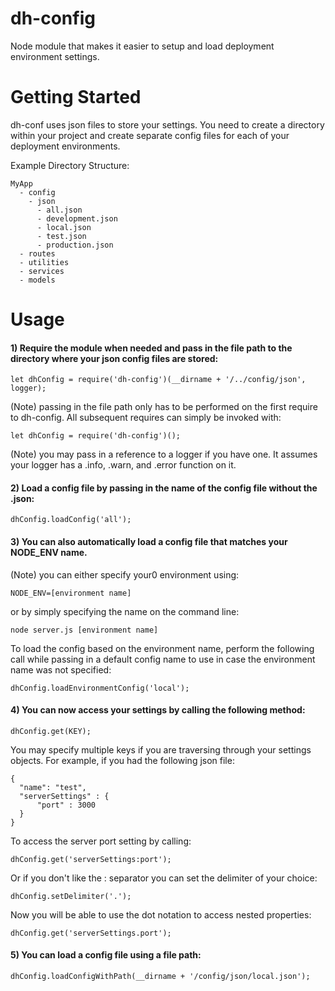 dh-config
=========

Node module that makes it easier to setup and load deployment environment settings.

Getting Started
===============

dh-conf uses json files to store your settings. You need to create a directory within your project and create separate config files for each of your deployment environments.

Example Directory Structure:

    MyApp
      - config
        - json
          - all.json
          - development.json
          - local.json
          - test.json
          - production.json
      - routes
      - utilities
      - services
      - models
      
Usage
==========

#### 1) Require the module when needed and pass in the file path to the directory where your json config files are stored:
    
    let dhConfig = require('dh-config')(__dirname + '/../config/json', logger);
    
   (Note) passing in the file path only has to be performed on the first require to dh-config. All subsequent
   requires can simply be invoked with:
    
    let dhConfig = require('dh-config')();

   (Note) you may pass in a reference to a logger if you have one. It assumes your logger has a .info, .warn, and .error function on it.
    
#### 2) Load a config file by passing in the name of the config file without the .json:

    dhConfig.loadConfig('all');

#### 3) You can also automatically load a config file that matches your NODE_ENV name.
   (Note) you can either specify your0 environment using:
      
    NODE_ENV=[environment name] 
      
   or by simply specifying the name on the command line:
      
    node server.js [environment name]
    
   To load the config based on the environment name, perform the following call while passing in a default config name to use in case the environment name was not specified:
    
    dhConfig.loadEnvironmentConfig('local');
      
#### 4) You can now access your settings by calling the following method:

    dhConfig.get(KEY);
      
  You may specify multiple keys if you are traversing through your settings objects. For example, if you had the following json file:
  
    {
      "name": "test",
      "serverSettings" : {
          "port" : 3000
      }
    }
    
  To access the server port setting by calling:

    dhConfig.get('serverSettings:port');
      
  Or if you don't like the : separator you can set the delimiter of your choice:

    dhConfig.setDelimiter('.');

  Now you will be able to use the dot notation to access nested properties:

    dhConfig.get('serverSettings.port');

#### 5) You can load a config file using a file path:

    dhConfig.loadConfigWithPath(__dirname + '/config/json/local.json');
